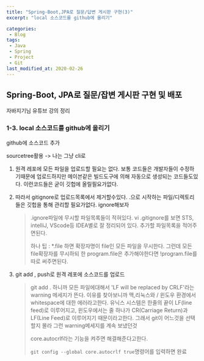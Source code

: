 ```yaml
---
title: "Spring-Boot,JPA로 질문/답변 게시판 구현(3)"
excerpt: "local 소스코드를 github에 올리기"

categories:
 - Blog
tags:
 - Java
 - Spring
 - Project
 - Git
last_modified_at: 2020-02-26
---
```




## Spring-Boot, JPA로 질문/잡변 게시판 구현 및 배포

자바지기님 유튜브 강의 정리

### 1-3. local 소스코드를 github에 올리기

github에 소스코드 추가

sourcetree활용 -> 나는 그냥 cli로

1. 원격 레포에 모든 파일을 업로드할 필요는 없다. 보통 코드들은 개발자들이 수정하기때문에 업로드하지만 메이븐같은 빌드도구에 의해 자동으로 생성되는 코드들도있다. 이런코드들은 굳이 깃헙에 올릴필요가없다.

2. 따라서 gitignore로 업로드목록에서 제거할수있다. .으로 시작하는 파일/디렉토리들은 깃헙을 통해 관리할 필요가없다. ignore해보자

   > .ignore파일에 무시할 파일목록들이 적혀있다. vi .gitignore를 보면 STS, intelliJ, VScode등 IDEA별로 잘 정리되어 있다. 추가할 파일목록을 적어주면된다.
   >
   > 하나 팁 : *.file 하면 확장자명이 file인 모든 파일을 무시한다. 그런데 모든 file확장자를 무시하되 한 program.file은 추가해야한다면 !program.file를 따로 써주면된다.

3. git add , push로 원격 레포에 소스코드를 업로드

   > git add . 하니까 모든 파일에대해서 'LF will be replaced by CRLF'라는 warning 메세지가 뜬다. 이유를 찾아보니까 맥,리눅스와 / 윈도우 환경에서 whitespace에 대한 에러라고한다. 유닉스 시스템은 한줄의 끝이 LF(line feed)로 이루어지고, 윈도우에서는 줄 하나가 CR(Carriage Return)과 LF(Line Feed)로 이루어지기 때문이라고한다. 그래서 git이 어느것을 선택할지 몰라 그런 warning메세지를 계속 보냈던것
   >
   > core.autocrlf라는 기능을 켜주면 해결해준다고한다.
   >
   > `git config --global core.autocrlf true`명령어를 입력하면 완료

